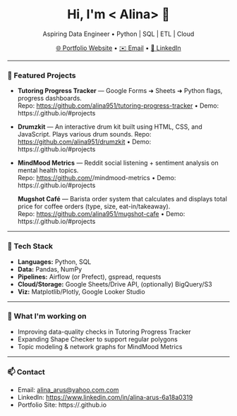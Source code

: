 <!-- Profile README for <alina951> -->
<h1 align="center">Hi, I'm < Alina> 👋</h1>
<p align="center">Aspiring Data Engineer • Python | SQL | ETL | Cloud</p>

<p align="center">
  <a href="https://<alina951>.github.io" target="_blank">🌐 Portfolio Website</a> •
  <a href="mailto:your.email@example.com">✉️ Email</a> •
  <a href="https://www.linkedin.com/in/<your-linkedin>/">🔗 LinkedIn</a>
</p>

---

### 🚀 Featured Projects
- **Tutoring Progress Tracker** — Google Forms ➜ Sheets ➜ Python flags, progress dashboards.  
  Repo: https://github.com/alina951/tutoring-progress-tracker • Demo: https://<your-username>.github.io/#projects

- **Drumzkit** — An interactive drum kit built using HTML, CSS, and JavaScript.  Plays various drum sounds.
  Repo: https://github.com/alina951/drumzkit • Demo: https://<your-username>.github.io/#projects

- **MindMood Metrics** — Reddit social listening + sentiment analysis on mental health topics.  
  Repo: https://github.com/<your-username>/mindmood-metrics • Demo: https://<your-username>.github.io/#projects
  
   **Mugshot Café** — Barista order system that calculates and displays total price for coffee orders (type, size, eat-in/takeaway).  
  Repo: https://github.com/alina951/mugshot-cafe • Demo: https://<alina951>.github.io/#projects

---

### 🧰 Tech Stack
- **Languages:** Python, SQL
- **Data:** Pandas, NumPy
- **Pipelines:** Airflow (or Prefect), gspread, requests
- **Cloud/Storage:** Google Sheets/Drive API, (optionally) BigQuery/S3
- **Viz:** Matplotlib/Plotly, Google Looker Studio

---

### 📌 What I'm working on
- Improving data-quality checks in Tutoring Progress Tracker
- Expanding Shape Checker to support regular polygons
- Topic modeling & network graphs for MindMood Metrics

---

### 📫 Contact
- Email: alina_arus@yahoo.com.com
- LinkedIn: https://www.linkedin.com/in/alina-arus-6a18a0319
- Portfolio Site: https://<alina951>.github.io
